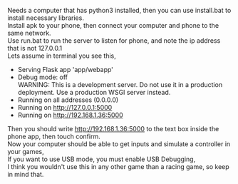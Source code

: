 Needs a computer that has python3 installed, then you can use install.bat to install necessary libraries.  
Install apk to your phone, then connect your computer and phone to the same network.  
Use run.bat to run the server to listen for phone, and note the ip address that is not 127.0.0.1  
Lets assume in terminal you see this,  
 * Serving Flask app 'app/webapp'  
 * Debug mode: off  
WARNING: This is a development server. Do not use it in a production deployment. Use a production WSGI server instead.  
 * Running on all addresses (0.0.0.0)  
 * Running on http://127.0.0.1:5000  
 * Running on http://192.168.1.36:5000  

Then you should write http://192.168.1.36:5000 to the text box inside the phone app, then touch confirm.  
Now your computer should be able to get inputs and simulate a controller in your games,  
If you want to use USB mode, you must enable USB Debugging,  
I think you wouldn't use this in any other game than a racing game, so keep in mind that.